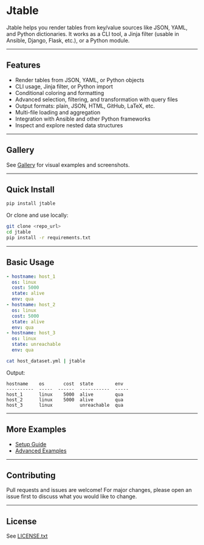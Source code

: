 # Jtable

Jtable helps you render tables from key/value sources like JSON, YAML, and Python dictionaries.
It works as a CLI tool, a Jinja filter (usable in Ansible, Django, Flask, etc.), or a Python module.

---

## Features
- Render tables from JSON, YAML, or Python objects
- CLI usage, Jinja filter, or Python import
- Conditional coloring and formatting
- Advanced selection, filtering, and transformation with query files
- Output formats: plain, JSON, HTML, GitHub, LaTeX, etc.
- Multi-file loading and aggregation
- Integration with Ansible and other Python frameworks
- Inspect and explore nested data structures

---

## Gallery
See [Gallery](https://github.com/vtougne/jtable/blob/main/doc/gallery.md) for visual examples and screenshots.

---

## Quick Install
```bash
pip install jtable
```
Or clone and use locally:
```bash
git clone <repo_url>
cd jtable
pip install -r requirements.txt
```

---

## Basic Usage

```yaml
- hostname: host_1
  os: linux
  cost: 5000
  state: alive
  env: qua
- hostname: host_2
  os: linux
  cost: 5000
  state: alive
  env: qua
- hostname: host_3
  os: linux
  state: unreachable
  env: qua
```

```bash
cat host_dataset.yml | jtable
```

Output:
```text
hostname    os       cost  state        env
----------  -----  ------  -----------  -----
host_1      linux    5000  alive        qua
host_2      linux    5000  alive        qua
host_3      linux          unreachable  qua
```

---

## More Examples
- [Setup Guide](https://github.com/vtougne/jtable/blob/main/doc/setup/README.md)
- [Advanced Examples](https://github.com/vtougne/jtable/blob/main/doc/examples/README.md)

---

## Contributing
Pull requests and issues are welcome! For major changes, please open an issue first to discuss what you would like to change.

---

## License
See [LICENSE.txt](https://github.com/vtougne/jtable/blob/main/LICENSE.txt)

